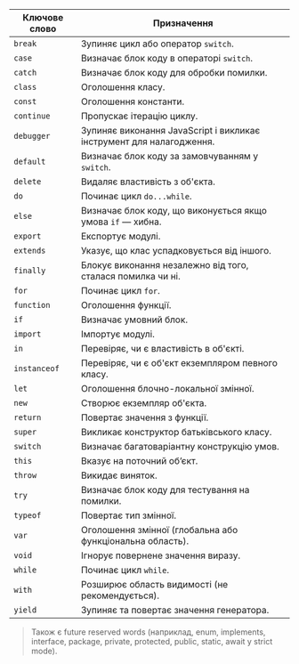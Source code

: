 | Ключове слово | Призначення                                                          |
| ------------- | -------------------------------------------------------------------- |
| `break`       | Зупиняє цикл або оператор `switch`.                                  |
| `case`        | Визначає блок коду в операторі `switch`.                             |
| `catch`       | Визначає блок коду для обробки помилки.                              |
| `class`       | Оголошення класу.                                                    |
| `const`       | Оголошення константи.                                                |
| `continue`    | Пропускає ітерацію циклу.                                            |
| `debugger`    | Зупиняє виконання JavaScript і викликає інструмент для налагодження. |
| `default`     | Визначає блок коду за замовчуванням у `switch`.                      |
| `delete`      | Видаляє властивість з об'єкта.                                       |
| `do`          | Починає цикл `do...while`.                                           |
| `else`        | Визначає блок коду, що виконується якщо умова `if` — хибна.          |
| `export`      | Експортує модулі.                                                    |
| `extends`     | Указує, що клас успадковується від іншого.                           |
| `finally`     | Блокує виконання незалежно від того, сталася помилка чи ні.          |
| `for`         | Починає цикл `for`.                                                  |
| `function`    | Оголошення функції.                                                  |
| `if`          | Визначає умовний блок.                                               |
| `import`      | Імпортує модулі.                                                     |
| `in`          | Перевіряє, чи є властивість в об'єкті.                               |
| `instanceof`  | Перевіряє, чи є об'єкт екземпляром певного класу.                    |
| `let`         | Оголошення блочно-локальної змінної.                                 |
| `new`         | Створює екземпляр об'єкта.                                           |
| `return`      | Повертає значення з функції.                                         |
| `super`       | Викликає конструктор батьківського класу.                            |
| `switch`      | Визначає багатоваріантну конструкцію умов.                           |
| `this`        | Вказує на поточний об’єкт.                                           |
| `throw`       | Викидає виняток.                                                     |
| `try`         | Визначає блок коду для тестування на помилки.                        |
| `typeof`      | Повертає тип змінної.                                                |
| `var`         | Оголошення змінної (глобальна або функціональна область).            |
| `void`        | Ігнорує повернене значення виразу.                                   |
| `while`       | Починає цикл `while`.                                                |
| `with`        | Розширює область видимості (не рекомендується).                      |
| `yield`       | Зупиняє та повертає значення генератора.                             |

> Також є future reserved words (наприклад, enum, implements, interface, package, private, protected, public, static, await у strict mode).
